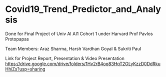 # Covid19_Trend_Predictor_and_Analysis
Done for Final Project of Univ AI AI1 Cohort 1 under Harvard Prof Pavlos Protopapas

Team Members: Araz Sharma, Harsh Vardhan Goyal & Sukriti Paul

Link for Project Report, Presentation & Video Presentation
https://drive.google.com/drive/folders/1Hv2rB4oq83HqT2OLyKzzD0DdRkuHhiZs?usp=sharing
